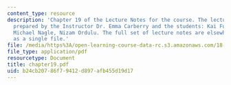 ```yaml
---
content_type: resource
description: 'Chapter 19 of the Lecture Notes for the course. The lecture notes were
  prepared by the Instructor Dr. Emma Carberry and the students: Kai Fung, David Glasser,
  Michael Nagle, Nizam Ordulu. The full set of lecture notes are elsewhere available
  as a single file.'
file: /media/https%3A/open-learning-course-data-rc.s3.amazonaws.com/18-994-seminar-in-geometry-fall-2004/b24cb20786f79412d897afb455d19d17_chapter19.pdf
file_type: application/pdf
resourcetype: Document
title: chapter19.pdf
uid: b24cb207-86f7-9412-d897-afb455d19d17
---
```

